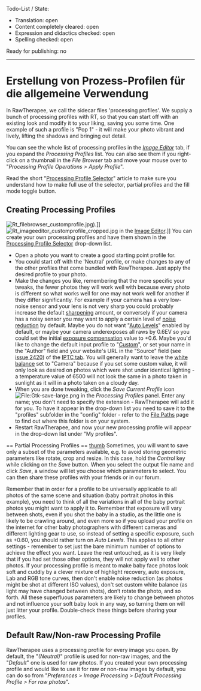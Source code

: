 Todo-List / State:

- Translation: open
- Content completely cleared: open
- Expression and didactics checked: open
- Spelling checked: open

Ready for publishing: no

------------------------------------------------------------------------

# Erstellung von Prozess-Profilen für die allgemeine Verwendung

In RawTherapee, we call the sidecar files 'processing profiles'. We
supply a bunch of processing profiles with RT, so that you can start off
with an existing look and modify it to your liking, saving you some
time. One example of such a profile is "Pop 1" - it will make your photo
vibrant and lively, lifting the shadows and bringing out detail.

You can see the whole list of processing profiles in the *[Image
Editor](The_Image_Editor_Tab "wikilink")* tab, if you expand the
*Processing Profiles* list. You can also see them if you right-click on
a thumbnail in the *File Browser* tab and move your mouse over to
"*Processing Profile Operations \> Apply Profile*".

Read the short "[Processing Profile
Selector](The_Image_Editor_Tab#Processing_Profile_Selector "wikilink")"
article to make sure you understand how to make full use of the
selector, partial profiles and the fill mode toggle button.

## Creating Processing Profiles

![](Rt_filebrowser_customprofile.jpg "Rt_filebrowser_customprofile.jpg")).\]\]
![](Rt_imageeditor_customprofile_cropped.jpg "Rt_imageeditor_customprofile_cropped.jpg")
in the [Image Editor](The_Image_Editor_Tab "wikilink").\]\] You can
create your own processing profiles and have them shown in the
[Processing Profile
Selector](The_Image_Editor_Tab#Processing_Profile_Selector "wikilink")
drop-down list.

- Open a photo you want to create a good starting point profile for.
- You could start off with the 'Neutral' profile, or make changes to any
  of the other profiles that come bundled with RawTherapee. Just apply
  the desired profile to your photo.
- Make the changes you like, remembering that the more specific your
  tweaks, the fewer photos they will work well with because every photo
  is different so what works well for one may not work well for another
  if they differ significantly. For example if your camera has a very
  low-noise sensor and your lens is not very sharp you could probably
  increase the default [sharpening](Sharpening "wikilink") amount, or
  conversely if your camera has a noisy sensor you may want to apply a
  certain level of [noise reduction](Noise_Reduction "wikilink") by
  default. Maybe you do not want "[Auto
  Levels](Exposure#Auto_Levels "wikilink")" enabled by default, or maybe
  your camera underexposes all raws by 0.6EV so you could set the
  initial [exposure
  compensation](Exposure#Exposure_Compensation "wikilink") value to
  +0.6. Maybe you'd like to change the default input profile to
  "[Custom](Color_Management#Custom "wikilink")", or set your name in
  the "Author" field and your website's URL in the "Source" field (see
  [issue
  2420](https://code.google.com/p/rawtherapee/issues/detail?id=2420)) of
  the [IPTC tab](IPTC_Tab "wikilink"). You will generally want to leave
  the [white balance](White_Balance "wikilink") set to "Camera" because
  if you set some custom value, it will only look as desired on photos
  which were shot under identical lighting - a temperature value of 6500
  will not look the same in a photo taken in sunlight as it will in a
  photo taken on a cloudy day.
- When you are done tweaking, click the *Save Current Profile* icon
  ![<File:Gtk-save-large.png>](Gtk-save-large.png "File:Gtk-save-large.png")
  in the *Processing Profiles* panel. Enter any name; you don't need to
  specify the extension - RawTherapee will add it for you. To have it
  appear in the drop-down list you need to save it to the "profiles"
  subfolder in the "config" folder - refer to the [File
  Paths](File_Paths "wikilink") page to find out where this folder is on
  your system.
- Restart RawTherapee, and now your new processing profile will appear
  in the drop-down list under "My profiles".


== Partial Processing Profiles ==
[thumb](image:Pp3_partial_window.png "wikilink") Sometimes, you will
want to save only a subset of the parameters available, e.g. to avoid
storing geometric parameters like rotate, crop and resize. In this case,
hold the *Control* key while clicking on the *Save* button. When you
select the output file name and click *Save*, a window will let you
choose which parameters to select. You can then share these profiles
with your friends or in our forum.

Remember that in order for a profile to be universally applicable to all
photos of the same scene and situation (baby portrait photos in this
example), you need to think of all the variations in all of the baby
portrait photos you might want to apply it to. Remember that exposure
will vary between shots, even if you shot the baby in a studio, as the
little one is likely to be crawling around, and even more so if you
upload your profile on the internet for other baby photographers with
different cameras and different lighting gear to use, so instead of
setting a specific exposure, such as +0.60, you should rather turn on
*Auto Levels*. This applies to all other settings - remember to set just
the bare minimum number of options to achieve the effect you want. Leave
the rest untouched, as it is very likely that if you had set those other
options, they will not apply well to other photos. If your processing
profile is meant to make baby face photos look soft and cuddly by a
clever mixture of highlight recovery, auto exposure, Lab and RGB tone
curves, then don't enable noise reduction (as photos might be shot at
different ISO values), don't set custom white balance (as light may have
changed between shots), don’t rotate the photo, and so forth. All these
superfluous parameters are likely to change between photos and not
influence your soft baby look in any way, so turning them on will just
litter your profile. Double-check these things before sharing your
profiles.

## Default Raw/Non-raw Processing Profile

RawTherapee uses a processing profile for every image you open. By
default, the "*(Neutral)*" profile is used for non-raw images, and the
"*Default*" one is used for raw photos. If you created your own
processing profile and would like to use it for raw or non-raw images by
default, you can do so from "*Preferences \> Image Processing \> Default
Processing Profile \> For raw photos*".